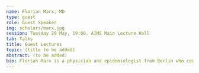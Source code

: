 ```yaml
---
name: Florian Marx, MD
type: guest
role: Guest Speaker
img: scholars/marx.jpg
session: Tuesday 29 May, 19:00, AIMS Main Lecture Hall
tab: Talks
title: Guest Lectures
topic: (title to be added)
abstract: (to be added)
bio: Florian Marx is a physician and epidemiologist from Berlin who completed a postdoctoral fellowship in Ted Cohen’s group at the Yale School of Public Health in 2017 and is now based at the Desmond Tutu TB Centre (Department of Paediatrics and Child Health) at Stellenbosch University. Over the past years, Florian has conducted field work in Cape Town to better understand the burden, drivers and temporal dynamics of tuberculosis among previously treated people in high-incidence settings. Together with Ted Cohen’s team, he has developed a transmission-dynamic mathematical model to project the impact of interventions targeted to this particular group. His other research interests include drug-resistant and paediatric TB. Besides his research work, Florian has served WHO as a technical consultant on several occasions where he focused mainly on TB surveillance, monitoring and evaluation.
---
```

